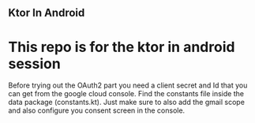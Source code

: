 ## Ktor In Android

# This repo is for the ktor in android session 

Before trying out the OAuth2 part you need a client secret and Id that you can get from the google cloud console.
Find the constants file inside the data package (constants.kt).
Just make sure to also add the gmail scope and also configure you consent screen in the console.